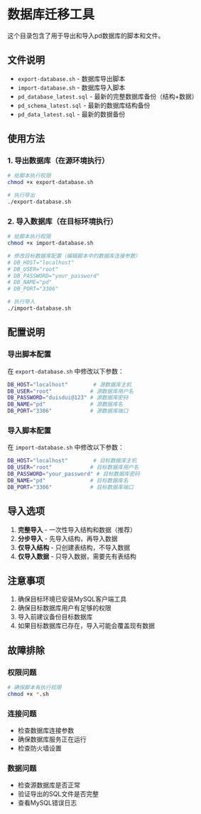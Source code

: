 # 数据库迁移工具

这个目录包含了用于导出和导入pd数据库的脚本和文件。

## 文件说明

- `export-database.sh` - 数据库导出脚本
- `import-database.sh` - 数据库导入脚本
- `pd_database_latest.sql` - 最新的完整数据库备份（结构+数据）
- `pd_schema_latest.sql` - 最新的数据库结构备份
- `pd_data_latest.sql` - 最新的数据备份

## 使用方法

### 1. 导出数据库（在源环境执行）

```bash
# 给脚本执行权限
chmod +x export-database.sh

# 执行导出
./export-database.sh
```

### 2. 导入数据库（在目标环境执行）

```bash
# 给脚本执行权限
chmod +x import-database.sh

# 修改目标数据库配置（编辑脚本中的数据库连接参数）
# DB_HOST="localhost"
# DB_USER="root"
# DB_PASSWORD="your_password"
# DB_NAME="pd"
# DB_PORT="3306"

# 执行导入
./import-database.sh
```

## 配置说明

### 导出脚本配置
在 `export-database.sh` 中修改以下参数：
```bash
DB_HOST="localhost"        # 源数据库主机
DB_USER="root"            # 源数据库用户名
DB_PASSWORD="duisdui@123" # 源数据库密码
DB_NAME="pd"              # 源数据库名
DB_PORT="3306"            # 源数据库端口
```

### 导入脚本配置
在 `import-database.sh` 中修改以下参数：
```bash
DB_HOST="localhost"        # 目标数据库主机
DB_USER="root"            # 目标数据库用户名
DB_PASSWORD="your_password" # 目标数据库密码
DB_NAME="pd"              # 目标数据库名
DB_PORT="3306"            # 目标数据库端口
```

## 导入选项

1. **完整导入** - 一次性导入结构和数据（推荐）
2. **分步导入** - 先导入结构，再导入数据
3. **仅导入结构** - 只创建表结构，不导入数据
4. **仅导入数据** - 只导入数据，需要先有表结构

## 注意事项

1. 确保目标环境已安装MySQL客户端工具
2. 确保目标数据库用户有足够的权限
3. 导入前建议备份目标数据库
4. 如果目标数据库已存在，导入可能会覆盖现有数据

## 故障排除

### 权限问题
```bash
# 确保脚本有执行权限
chmod +x *.sh
```

### 连接问题
- 检查数据库连接参数
- 确保数据库服务正在运行
- 检查防火墙设置

### 数据问题
- 检查源数据库是否正常
- 验证导出的SQL文件是否完整
- 查看MySQL错误日志
